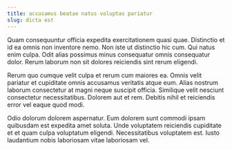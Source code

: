 ```yaml
---
title: accusamus beatae natus voluptas pariatur
slug: dicta est
---
```


Quam consequuntur officia expedita exercitationem quasi quae. Distinctio et id ea omnis non inventore nemo. Non iste ut distinctio hic cum. Qui natus enim culpa. Odit alias possimus minus consequatur omnis consequatur dolor. Rerum laborum non sit dolores reiciendis sint rerum eligendi.

Rerum quo cumque velit culpa et rerum cum maiores ea. Omnis velit pariatur et cupiditate omnis accusamus veritatis atque eum. Alias nostrum laborum consectetur at magni neque suscipit officia. Similique velit nesciunt consectetur necessitatibus. Dolorem aut et rem. Debitis nihil et reiciendis error vel eaque quod modi.

Odio dolorum dolorem aspernatur. Eum dolorem sunt commodi ipsam quibusdam est expedita amet soluta. Unde voluptatem reiciendis cupiditate et et quam culpa voluptatum eligendi. Necessitatibus voluptatem est. Iusto laudantium nobis laboriosam vitae laboriosam vel.
